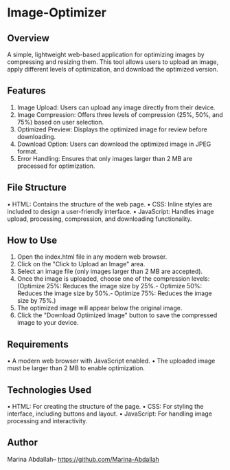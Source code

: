 # Image-Optimizer
## Overview
A simple, lightweight web-based application for optimizing  images by compressing and resizing them. This tool allows  users to upload an image, apply different levels of  optimization, and download the optimized version.
## Features 
1. Image Upload: Users can upload any image directly from 
their device. 
2. Image Compression: Offers three levels of compression 
(25%, 50%, and 75%) based on user selection. 
3. Optimized Preview: Displays the optimized image for 
review before downloading. 
4. Download Option: Users can download the optimized 
image in JPEG format. 
5. Error Handling: Ensures that only images larger than 2 MB 
are processed for optimization. 
## File Structure 
• HTML: Contains the structure of the web page. 
• CSS: Inline styles are included to design a user-friendly 
interface. 
• JavaScript: Handles image upload, processing, 
compression, and downloading functionality. 
## How to Use 
1. Open the index.html file in any modern web browser. 
2. Click on the "Click to Upload an Image" area. 
3. Select an image file (only images larger than 2 MB are 
accepted). 
4. Once the image is uploaded, choose one of the 
compression levels: 
(Optimize 25%: Reduces the image size by 25%.- Optimize 50%: Reduces the image size by 50%.- Optimize 75%: Reduces the image size by 75%.)
6. The optimized image will appear below the original image. 
7. Click the "Download Optimized Image" button to save the 
compressed image to your device. 
## Requirements 
• A modern web browser with JavaScript enabled. 
• The uploaded image must be larger than 2 MB to enable 
optimization. 
## Technologies Used 
• HTML: For creating the structure of the page. 
• CSS: For styling the interface, including buttons and layout. 
• JavaScript: For handling image processing and interactivity.

## Author
Marina Abdallah– https://github.com/Marina-Abdallah
